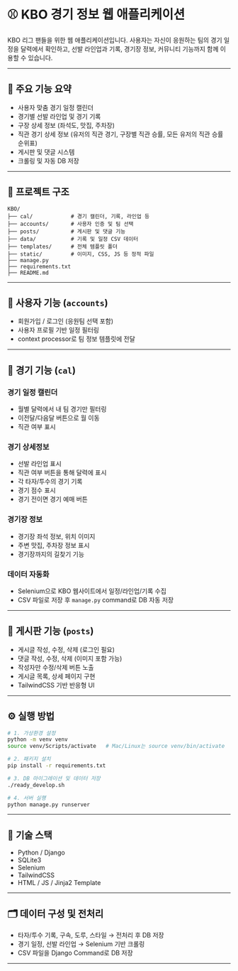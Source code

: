 
# ⚾ KBO 경기 정보 웹 애플리케이션

KBO 리그 팬들을 위한 웹 애플리케이션입니다. 사용자는 자신이 응원하는 팀의 경기 일정을 달력에서 확인하고, 선발 라인업과 기록, 경기장 정보, 커뮤니티 기능까지 함께 이용할 수 있습니다.

---

## 🧩 주요 기능 요약

- 사용자 맞춤 경기 일정 캘린더
- 경기별 선발 라인업 및 경기 기록
- 구장 상세 정보 (좌석도, 맛집, 주차장)
- 직관 경기 상세 정보 (유저의 직관 경기, 구장별 직관 승률, 모든 유저의 직관 승률 순위표)
- 게시판 및 댓글 시스템
- 크롤링 및 자동 DB 저장

---

## 📁 프로젝트 구조

```
KBO/
├── cal/            # 경기 캘린더, 기록, 라인업 등
├── accounts/       # 사용자 인증 및 팀 선택
├── posts/          # 게시판 및 댓글 기능
├── data/           # 기록 및 일정 CSV 데이터
├── templates/      # 전체 템플릿 폴더
├── static/         # 이미지, CSS, JS 등 정적 파일
├── manage.py
├── requirements.txt
├── README.md
```

---

## 👤 사용자 기능 (`accounts`)

- 회원가입 / 로그인 (응원팀 선택 포함)
- 사용자 프로필 기반 일정 필터링
- context processor로 팀 정보 템플릿에 전달

---

## 📅 경기 기능 (`cal`)

### 경기 일정 캘린더
- 월별 달력에서 내 팀 경기만 필터링
- 이전달/다음달 버튼으로 월 이동
- 직관 여부 표시

### 경기 상세정보
- 선발 라인업 표시
- 직관 여부 버튼을 통해 달력에 표시
- 각 타자/투수의 경기 기록
- 경기 점수 표시
- 경기 전이면 경기 예매 버튼

### 경기장 정보
- 경기장 좌석 정보, 위치 이미지
- 주변 맛집, 주차장 정보 표시
- 경기장까지의 길찾기 기능

### 데이터 자동화
- Selenium으로 KBO 웹사이트에서 일정/라인업/기록 수집
- CSV 파일로 저장 후 `manage.py` command로 DB 자동 저장

---

## 📝 게시판 기능 (`posts`)

- 게시글 작성, 수정, 삭제 (로그인 필요)
- 댓글 작성, 수정, 삭제 (이미지 포함 가능)
- 작성자만 수정/삭제 버튼 노출
- 게시글 목록, 상세 페이지 구현
- TailwindCSS 기반 반응형 UI

---

## ⚙️ 실행 방법

```bash
# 1. 가상환경 설정
python -m venv venv
source venv/Scripts/activate   # Mac/Linux는 source venv/bin/activate

# 2. 패키지 설치
pip install -r requirements.txt

# 3. DB 마이그레이션 및 데이터 저장
./ready_develop.sh

# 4. 서버 실행
python manage.py runserver
```

---

## 🧠 기술 스택

- Python / Django
- SQLite3
- Selenium
- TailwindCSS
- HTML / JS / Jinja2 Template

---

## 🗂 데이터 구성 및 전처리

- 타자/투수 기록, 구속, 도루, 스타일 → 전처리 후 DB 저장
- 경기 일정, 선발 라인업 → Selenium 기반 크롤링
- CSV 파일을 Django Command로 DB 저장

---